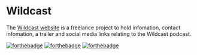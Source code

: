 # Wildcast
The [Wildcast website]() is a freelance project to hold infomation, contact infomation, a trailer and social media links relating to the Wildcast podcast.

[![forthebadge](https://forthebadge.com/images/badges/uses-html.svg)](https://forthebadge.com)  [![forthebadge](https://forthebadge.com/images/badges/it-works-why.svg)](https://forthebadge.com) [![forthebadge](https://forthebadge.com/images/badges/powered-by-electricity.svg)](https://forthebadge.com)
